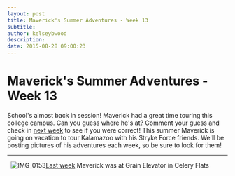 ```yaml
---
layout: post
title: Maverick's Summer Adventures - Week 13
subtitle:
author: kelseybwood
description:
date: 2015-08-28 09:00:23
---
```


# Maverick's Summer Adventures - Week 13

School's almost back in session! Maverick had a great time touring this college campus. Can you guess where he's at? Comment your guess and check in [next week](/2015/09/03/mavericks-summer-adventures-week-14/) to see if you were correct! This summer Maverick is going on vacation to tour Kalamazoo with his Stryke Force friends. We'll be posting pictures of his adventures each week, so be sure to look for them!

* * *

  ![IMG_0153](/wp-content/uploads/2015/06/IMG_0153-225x300.jpg)[Last week](http://strykeforce.org/2015/08/21/mavericks-summer-adventures-week-12/) Maverick was at Grain Elevator in Celery Flats
